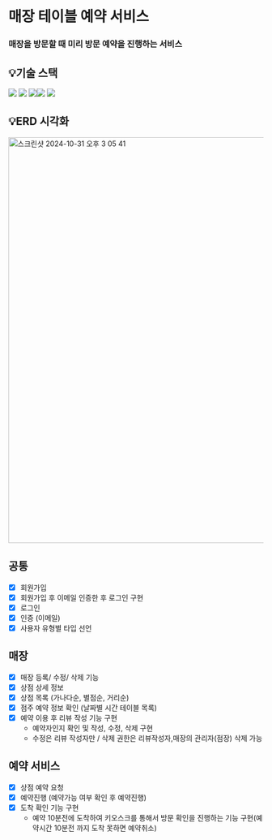 # 매장 테이블 예약 서비스
### 매장을 방문할 때 미리 방문 예약을 진행하는 서비스 

## 💡기술 스택
<img src="https://img.shields.io/badge/Java-007396?style=flat-square&logo=Java&logoColor=white"/></a> <img src="https://img.shields.io/badge/SpringBoot-6DB33F?style=flat-square&logo=SpringBoot&logoColor=white"/></a> <img src ="https://img.shields.io/badge/MariaDB-003545?style=flat-square&logo=mariadb&logoColor=white"/></a><img src="https://img.shields.io/badge/-Swagger-%23Clojure?style=flat-square&logo=swagger&logoColor=white"/></a>
  <img src="https://img.shields.io/badge/Postman-FF6C37?style=flat-square&logo=Postman&logoColor=white"/></a>

## 💡ERD 시각화
<img width="800" alt="스크린샷 2024-10-31 오후 3 05 41" src="https://github.com/user-attachments/assets/90e31e71-b444-4257-bcb6-377dc5b8e1e5">

## 공통
- [x] 회원가입 
- [x] 회원가입 후 이메일 인증한 후 로그인 구현
- [x] 로그인
- [x] 인증 (이메일)
- [x] 사용자 유형별 타입 선언  

## 매장
- [x] 매장 등록/ 수정/ 삭제 기능
- [x] 상점 상세 정보
- [x] 상점 목록 (가나다순, 별점순, 거리순)
- [x] 점주 예약 정보 확인 (날짜별 시간 테이블 목록)
- [x] 예약 이용 후 리뷰 작성 기능 구현
  -  예약자인지 확인 및 작성, 수정, 삭제 구현
  - 수정은 리뷰 작성자만 / 삭제 권한은 리뷰작성자,매장의 관리자(점장) 삭제 가능  

## 예약 서비스
- [x] 상점 예약 요청
- [x] 예약진행 (예약가능 여부 확인 후 예약진행)
- [x] 도착 확인 기능 구현
  - 예약 10분전에 도착하여 키오스크를 통해서 방문 확인을 진행하는 기능 구현(예약시간 10분전 까지 도착 못하면 예약취소)


